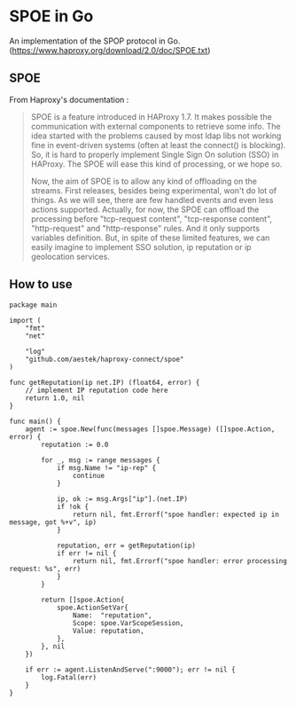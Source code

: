 # SPOE in Go

An implementation of the SPOP protocol in Go. (https://www.haproxy.org/download/2.0/doc/SPOE.txt)

## SPOE

From Haproxy's documentation :

> SPOE is a feature introduced in HAProxy 1.7. It makes possible the
> communication with external components to retrieve some info. The idea started
> with the problems caused by most ldap libs not working fine in event-driven
> systems (often at least the connect() is blocking). So, it is hard to properly
> implement Single Sign On solution (SSO) in HAProxy. The SPOE will ease this
> kind of processing, or we hope so.
>
> Now, the aim of SPOE is to allow any kind of offloading on the streams. First
> releases, besides being experimental, won't do lot of things. As we will see,
> there are few handled events and even less actions supported. Actually, for
> now, the SPOE can offload the processing before "tcp-request content",
> "tcp-response content", "http-request" and "http-response" rules. And it only
> supports variables definition. But, in spite of these limited features, we can
> easily imagine to implement SSO solution, ip reputation or ip geolocation
> services.


## How to use

```golang
package main

import (
	"fmt"
	"net"

	"log"
	"github.com/aestek/haproxy-connect/spoe"
)

func getReputation(ip net.IP) (float64, error) {
	// implement IP reputation code here
	return 1.0, nil
}

func main() {
	agent := spoe.New(func(messages []spoe.Message) ([]spoe.Action, error) {
		reputation := 0.0

		for _, msg := range messages {
			if msg.Name != "ip-rep" {
				continue
			}

			ip, ok := msg.Args["ip"].(net.IP)
			if !ok {
				return nil, fmt.Errorf("spoe handler: expected ip in message, got %+v", ip)
			}

			reputation, err = getReputation(ip)
			if err != nil {
				return nil, fmt.Errorf("spoe handler: error processing request: %s", err)
			}
		}

		return []spoe.Action{
			spoe.ActionSetVar{
				Name:  "reputation",
				Scope: spoe.VarScopeSession,
				Value: reputation,
			},
		}, nil
	})

	if err := agent.ListenAndServe(":9000"); err != nil {
		log.Fatal(err)
	}
}

```
